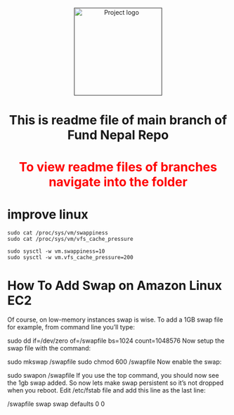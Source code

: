 <p align="center">
  <a href="" rel="noopener">
 <img width=200px height=200px src="https://i.imgur.com/6wj0hh6.jpg" alt="Project logo"></a>
</p>

<h1 align="center">This is readme file of main branch of Fund Nepal Repo</h1>

<h1 align="center" style="color:red;">To view readme files of branches navigate into the folder</h1>

# improve linux
```
sudo cat /proc/sys/vm/swappiness
sudo cat /proc/sys/vm/vfs_cache_pressure

sudo sysctl -w vm.swappiness=10
sudo sysctl -w vm.vfs_cache_pressure=200

```


# How To Add Swap on Amazon Linux EC2
Of course, on low-memory instances swap is wise. To add a 1GB swap file for example, from command line you’ll type:

sudo dd if=/dev/zero of=/swapfile bs=1024 count=1048576
Now setup the swap file with the command:

sudo mkswap /swapfile
sudo chmod 600 /swapfile
Now enable the swap:

sudo swapon /swapfile
If you use the top command, you should now see the 1gb swap added. So now lets make swap persistent so it’s not dropped when you reboot. Edit /etc/fstab file and add this line as the last line:

/swapfile swap swap defaults 0 0

